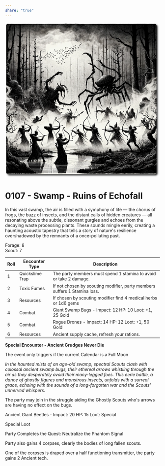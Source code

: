 ```yaml
---
share: "true"
---
```


![echofall](../echofall.png)  
  
# 0107 - Swamp - Ruins of Echofall  
  
In this vast swamp, the air is filled with a symphony of life — the chorus of frogs, the buzz of insects, and the distant calls of hidden creatures — all resonating above the subtle, dissonant gurgles and echoes from the decaying waste processing plants. These sounds mingle eerily, creating a haunting acoustic tapestry that tells a story of nature's resilience overshadowed by the remnants of a once-polluting past.  
  
Forage: 8  
Scout: 7  
  
| Roll | Encounter Type | Description |  
| ---- | ---- | ---- |  
| 1 | Quickslime Trap | The party members must spend 1 stamina to avoid or take 2 damage. |  
| 2 | Toxic Fumes | If not chosen by scouting modifier, party members suffers 1 Stamina loss. |  
| 3 | Resources | If chosen by scouting modifier find 4 medical herbs or 1d6 gems |  
| 4 | Combat | Giant Swamp Bugs - Impact: 12 HP: 10 Loot: +1, 25 Gold |  
| 5 | Combat | Rogue Drones - Impact: 14 HP: 12 Loot: +1, 50 Gold  |  
| 6 | Resources | Ancient supply cache, refresh your rations. |  
  
**Special Encounter - Ancient Grudges Never Die**  
  
The event only triggers if the current Calendar is a Full Moon  
  
*In the haunted mists of an age-old swamp, spectral Scouts clash with colossal ancient swamp bugs, their ethereal arrows whistling through the air as they desperately avoid their many-legged foes. This eerie battle, a dance of ghostly figures and monstrous insects, unfolds with a surreal grace, echoing with the sounds of a long-forgotten war and the Scouts' unnerved whispers.*  
  
The party may join in the struggle aiding the Ghostly Scouts who's arrows are having no effect on the bugs.  
  
Ancient Giant Beetles - Impact: 20 HP: 15 Loot: Special  
  
Special Loot  
  
Party Completes the Quest: Neutralize the Phantom Signal  
  
Party also gains 4 corpses, clearly the bodies of long fallen scouts.  
  
One of the corpses is draped over a half functioning transmitter, the party gains 2 Ancient tech.  
  
  
  
  
  
  
  
